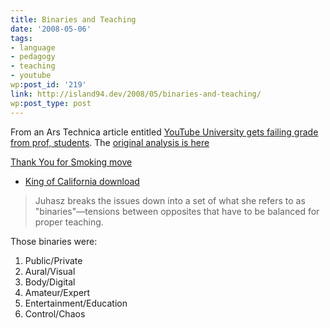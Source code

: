 ```yaml
---
title: Binaries and Teaching
date: '2008-05-06'
tags:
- language
- pedagogy
- teaching
- youtube
wp:post_id: '219'
link: http://island94.dev/2008/05/binaries-and-teaching/
wp:post_type: post
---
```


From an Ars Technica article entitled [YouTube University gets failing grade from prof, students](http://arstechnica.com/news.ars/post/20080424-youtube-university-gets-failing-grade-from-prof-students.html). The [original analysis is here](http://www.oculture.com/2008/04/teaching_on_youtube.html)

[Thank You for Smoking move](http://www.iucn-tftsg.org/?thank_you_for_smoking)

- [King of California download](http://www.centralbasin.org/blog/?king_of_california)

>

> Juhasz breaks the issues down into a set of what she refers to as "binaries"—tensions between opposites that have to be balanced for proper teaching.

Those binaries were:

1. Public/Private
2. Aural/Visual
3. Body/Digital
4. Amateur/Expert
5. Entertainment/Education
6. Control/Chaos
